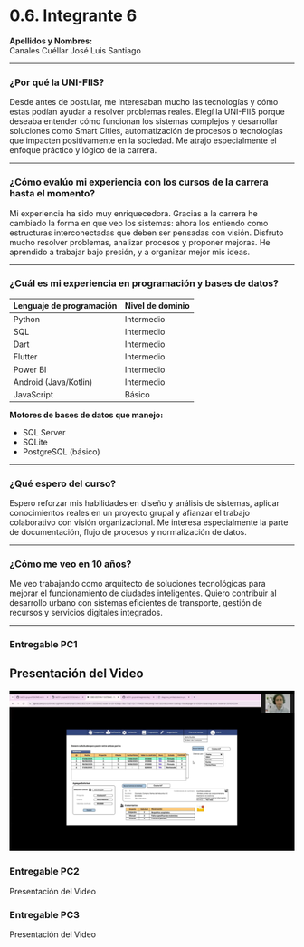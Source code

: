 # 0.6. Integrante 6

**Apellidos y Nombres:**  
Canales Cuéllar José Luis Santiago

---

### ¿Por qué la UNI-FIIS?

Desde antes de postular, me interesaban mucho las tecnologías y cómo estas podían ayudar a resolver problemas reales. Elegí la UNI-FIIS porque deseaba entender cómo funcionan los sistemas complejos y desarrollar soluciones como Smart Cities, automatización de procesos o tecnologías que impacten positivamente en la sociedad. Me atrajo especialmente el enfoque práctico y lógico de la carrera.

---

### ¿Cómo evalúo mi experiencia con los cursos de la carrera hasta el momento?

Mi experiencia ha sido muy enriquecedora. Gracias a la carrera he cambiado la forma en que veo los sistemas: ahora los entiendo como estructuras interconectadas que deben ser pensadas con visión. Disfruto mucho resolver problemas, analizar procesos y proponer mejoras. He aprendido a trabajar bajo presión, y a organizar mejor mis ideas.

---

### ¿Cuál es mi experiencia en programación y bases de datos?

Lenguaje de programación | Nivel de dominio  
--- | ---  
Python | Intermedio  
SQL | Intermedio  
Dart | Intermedio  
Flutter | Intermedio  
Power BI | Intermedio  
Android (Java/Kotlin) | Intermedio  
JavaScript | Básico  

**Motores de bases de datos que manejo:**

- SQL Server  
- SQLite  
- PostgreSQL (básico)

---

### ¿Qué espero del curso?

Espero reforzar mis habilidades en diseño y análisis de sistemas, aplicar conocimientos reales en un proyecto grupal y afianzar el trabajo colaborativo con visión organizacional. Me interesa especialmente la parte de documentación, flujo de procesos y normalización de datos.

---

### ¿Cómo me veo en 10 años?

Me veo trabajando como arquitecto de soluciones tecnológicas para mejorar el funcionamiento de ciudades inteligentes. Quiero contribuir al desarrollo urbano con sistemas eficientes de transporte, gestión de recursos y servicios digitales integrados.

---

### Entregable PC1  
## Presentación del Video
[![Título del video](../../imagenes/cap-canales.png)](https://youtu.be/PzzBirhs0Tc)

### Entregable PC2  
Presentación del Video

### Entregable PC3  
Presentación del Video




